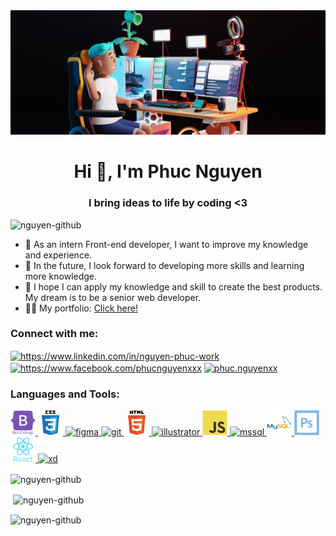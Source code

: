 <img src="https://raw.githubusercontent.com/Nguyen-GitHub/Nguyen-GitHub/main/a57b0a09c5ccce0dbe965b590d9d7fc6.png" alt="MasterHead" data-canonical style="max-width: 100%;">
<h1 align="center">Hi 👋, I'm Phuc Nguyen</h1>
<h3 align="center">I bring ideas to life by coding <3</h3>

<p align="left"> <img src="https://komarev.com/ghpvc/?username=nguyen-github&label=Profile%20views&color=0e75b6&style=flat" alt="nguyen-github" /> </p>

- 🔭 As an intern Front-end developer, I want to improve my knowledge and experience.
- 👯 In the future, I look forward to developing more skills and learning more knowledge.
- 🤝 I hope I can apply my knowledge and skill to create the best products. My dream is to be a senior web developer.
- 👨‍💻 My portfolio: <a href="http://phucnguyen-portfilio.surge.sh" target="blank" alt="http://phucnguyen-portfilio.surge.sh"> Click here!</a>

<h3 align="left">Connect with me:</h3>
<p align="left">
<a href="https://www.linkedin.com/in/nguyen-phuc-work" target="blank"><img align="center" src="https://raw.githubusercontent.com/rahuldkjain/github-profile-readme-generator/master/src/images/icons/Social/linked-in-alt.svg" alt="https://www.linkedin.com/in/nguyen-phuc-work" height="30" width="40" /></a>
<a href="https://www.facebook.com/phucnguyenxxx" target="blank"><img align="center" src="https://raw.githubusercontent.com/rahuldkjain/github-profile-readme-generator/master/src/images/icons/Social/facebook.svg" alt="https://www.facebook.com/phucnguyenxxx" height="30" width="40" /></a>
<a href="https://instagram.com/phuc.nguyenxx" target="blank"><img align="center" src="https://raw.githubusercontent.com/rahuldkjain/github-profile-readme-generator/master/src/images/icons/Social/instagram.svg" alt="phuc.nguyenxx" height="30" width="40" /></a>
</p>

<h3 align="left">Languages and Tools:</h3>
<p align="left"> <a href="https://getbootstrap.com" target="_blank" rel="noreferrer"> <img src="https://raw.githubusercontent.com/devicons/devicon/master/icons/bootstrap/bootstrap-plain-wordmark.svg" alt="bootstrap" width="40" height="40"/> </a> <a href="https://www.w3schools.com/css/" target="_blank" rel="noreferrer"> <img src="https://raw.githubusercontent.com/devicons/devicon/master/icons/css3/css3-original-wordmark.svg" alt="css3" width="40" height="40"/> </a> <a href="https://www.figma.com/" target="_blank" rel="noreferrer"> <img src="https://www.vectorlogo.zone/logos/figma/figma-icon.svg" alt="figma" width="40" height="40"/> </a> <a href="https://git-scm.com/" target="_blank" rel="noreferrer"> <img src="https://www.vectorlogo.zone/logos/git-scm/git-scm-icon.svg" alt="git" width="40" height="40"/> </a> <a href="https://www.w3.org/html/" target="_blank" rel="noreferrer"> <img src="https://raw.githubusercontent.com/devicons/devicon/master/icons/html5/html5-original-wordmark.svg" alt="html5" width="40" height="40"/> </a> <a href="https://www.adobe.com/in/products/illustrator.html" target="_blank" rel="noreferrer"> <img src="https://www.vectorlogo.zone/logos/adobe_illustrator/adobe_illustrator-icon.svg" alt="illustrator" width="40" height="40"/> </a> <a href="https://developer.mozilla.org/en-US/docs/Web/JavaScript" target="_blank" rel="noreferrer"> <img src="https://raw.githubusercontent.com/devicons/devicon/master/icons/javascript/javascript-original.svg" alt="javascript" width="40" height="40"/> </a> <a href="https://www.microsoft.com/en-us/sql-server" target="_blank" rel="noreferrer"> <img src="https://www.svgrepo.com/show/303229/microsoft-sql-server-logo.svg" alt="mssql" width="40" height="40"/> </a> <a href="https://www.mysql.com/" target="_blank" rel="noreferrer"> <img src="https://raw.githubusercontent.com/devicons/devicon/master/icons/mysql/mysql-original-wordmark.svg" alt="mysql" width="40" height="40"/> </a> <a href="https://www.photoshop.com/en" target="_blank" rel="noreferrer"> <img src="https://raw.githubusercontent.com/devicons/devicon/master/icons/photoshop/photoshop-line.svg" alt="photoshop" width="40" height="40"/> </a> <a href="https://reactjs.org/" target="_blank" rel="noreferrer"> <img src="https://raw.githubusercontent.com/devicons/devicon/master/icons/react/react-original-wordmark.svg" alt="react" width="40" height="40"/> </a> <a href="https://www.adobe.com/products/xd.html" target="_blank" rel="noreferrer"> <img src="https://cdn.worldvectorlogo.com/logos/adobe-xd.svg" alt="xd" width="40" height="40"/> </a> </p>

<p><img align="center" src="https://github-readme-stats.vercel.app/api/top-langs?username=nguyen-github&show_icons=true&locale=en&layout=compact&theme=tokyonight" alt="nguyen-github" /></p>

<p>&nbsp;<img align="center" src="https://github-readme-stats.vercel.app/api?username=nguyen-github&show_icons=true&locale=en&theme=tokyonight" alt="nguyen-github" /></p>

<p><img align="center" src="https://github-readme-streak-stats.herokuapp.com/?user=nguyen-github&&theme=tokyonight" alt="nguyen-github" /></p>
  



